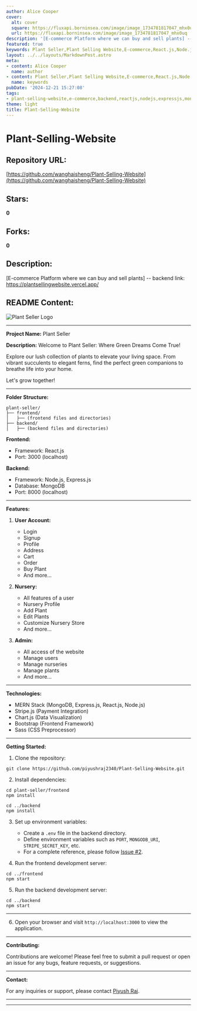 ```yaml
---
author: Alice Cooper
cover:
  alt: cover
  square: https://fluxapi.borninsea.com/image/image_1734781817047_mhx0uq
  url: https://fluxapi.borninsea.com/image/image_1734781817047_mhx0uq
description: '[E-commerce Platform where we can buy and sell plants] -- backend link: https://plantsellingwebsite.vercel.app/'
featured: true
keywords: Plant Seller,Plant Selling Website,E-commerce,React.js,Node.js,Express.js,MongoDB,Stripe.js,Chart.js,Bootstrap,Sass,user account,nursery,admin,data visualization,payment integration,Green Dreams
layout: ../../layouts/MarkdownPost.astro
meta:
- content: Alice Cooper
  name: author
- content: Plant Seller,Plant Selling Website,E-commerce,React.js,Node.js,Express.js,MongoDB,Stripe.js,Chart.js,Bootstrap,Sass,user account,nursery,admin,data visualization,payment integration,Green Dreams
  name: keywords
pubDate: '2024-12-21 15:27:08'
tags:
- plant-selling-website,e-commerce,backend,reactjs,nodejs,expressjs,mongodb,stripejs,chartjs,bootstrap,sass,user-account,nursery-admin,github
theme: light
title: Plant-Selling-Website
---
```


# Plant-Selling-Website

## Repository URL: 
[https://github.com/wanghaisheng/Plant-Selling-Website](https://github.com/wanghaisheng/Plant-Selling-Website)

## Stars: 
**0**

## Forks: 
**0**

## Description: 
[E-commerce Platform where we can buy and sell plants] -- backend link: https://plantsellingwebsite.vercel.app/

## README Content: 
![Plant Seller Logo](https://res.cloudinary.com/dcd6y2awx/image/upload/v1709673317/PlantSeller/UI%20Images/plant_seller_bg_none.png)

---

**Project Name:** Plant Seller

**Description:** Welcome to Plant Seller: Where Green Dreams Come True!

Explore our lush collection of plants to elevate your living space. From vibrant succulents to elegant ferns, find the perfect green companions to breathe life into your home.

Let's grow together!

---

**Folder Structure:**

```
plant-seller/
├── frontend/
│   ├── (frontend files and directories)
├── backend/
│   ├── (backend files and directories)
```

**Frontend:**
- Framework: React.js
- Port: 3000 (localhost)

**Backend:**
- Framework: Node.js, Express.js
- Database: MongoDB
- Port: 8000 (localhost)

---

**Features:**

1. **User Account:**
   - Login
   - Signup
   - Profile
   - Address
   - Cart
   - Order
   - Buy Plant
   - And more...

2. **Nursery:**
   - All features of a user
   - Nursery Profile
   - Add Plant
   - Edit Plants
   - Customize Nursery Store
   - And more...

3. **Admin:**
   - All access of the website
   - Manage users
   - Manage nurseries
   - Manage plants
   - And more...

---

**Technologies:**

- MERN Stack (MongoDB, Express.js, React.js, Node.js)
- Stripe.js (Payment Integration)
- Chart.js (Data Visualization)
- Bootstrap (Frontend Framework)
- Sass (CSS Preprocessor)

---

**Getting Started:**

1. Clone the repository:



```
git clone https://github.com/piyushraj2340/Plant-Selling-Website.git
```

2. Install dependencies:

```
cd plant-seller/frontend
npm install

cd ../backend
npm install
```


3. Set up environment variables:

   - Create a `.env` file in the backend directory.
   - Define environment variables such as `PORT`, `MONGODB_URI`, `STRIPE_SECRET_KEY`, etc.
   - For a complete reference, please follow [Issue #2](https://github.com/piyushraj2340/Plant-Selling-Website/issues/2#issuecomment-2414624938).

4. Run the frontend development server:



```
cd ../frontend
npm start
```


5. Run the backend development server:

```
cd ../backend
npm start
```
---

6. Open your browser and visit `http://localhost:3000` to view the application.

---

**Contributing:**

Contributions are welcome! Please feel free to submit a pull request or open an issue for any bugs, feature requests, or suggestions.

---

**Contact:**

For any inquiries or support, please contact [Piyush Raj](piyushraj2340@gmail.com).

---

---

